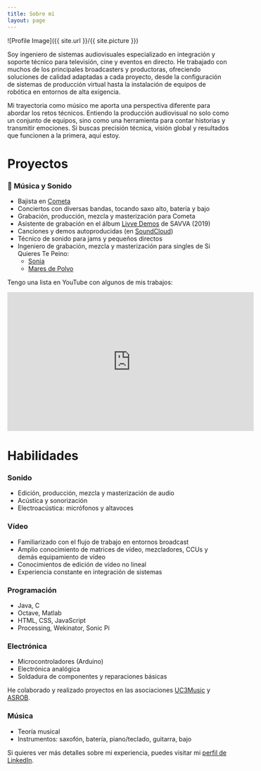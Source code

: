 ```yaml
---
title: Sobre mí
layout: page
---
```

![Profile Image]({{ site.url }}/{{ site.picture }})

<p>Soy ingeniero de sistemas audiovisuales especializado en integración y soporte técnico para televisión, cine y eventos en directo. He trabajado con muchos de los principales broadcasters y productoras, ofreciendo soluciones de calidad adaptadas a cada proyecto, desde la configuración de sistemas de producción virtual hasta la instalación de equipos de robótica en entornos de alta exigencia.</p>

<p>Mi trayectoria como músico me aporta una perspectiva diferente para abordar los retos técnicos. Entiendo la producción audiovisual no solo como un conjunto de equipos, sino como una herramienta para contar historias y transmitir emociones. Si buscas precisión técnica, visión global y resultados que funcionen a la primera, aquí estoy.</p>

<h1>Proyectos</h1>

<h3>🎸 Música y Sonido</h3>
<ul>
	<li>Bajista en <a href="https://www.instagram.com/cometaclubdefans/">Cometa</a></li>
	<li>Conciertos con diversas bandas, tocando saxo alto, batería y bajo</li>
	<li>Grabación, producción, mezcla y masterización para Cometa</li>
	<li>Asistente de grabación en el álbum <a href="https://www.youtube.com/watch?v=Y3CaMsmRq2U">Livve Demos</a> de SAVVA (2019)</li>
	<li>Canciones y demos autoproducidas (en <a href="https://soundcloud.com/soylago">SoundCloud</a>)</li>
	<li>Técnico de sonido para jams y pequeños directos</li>
	<li>Ingeniero de grabación, mezcla y masterización para singles de Si Quieres Te Peino:
		<ul>
			<li><a href="https://youtu.be/4CgRB15LCm4">Sonia</a></li>
			<li><a href="https://youtu.be/7LgmHn0uxG4">Mares de Polvo</a></li>
		</ul>
	</li>
</ul>

<p>Tengo una lista en YouTube con algunos de mis trabajos:</p>

<iframe width="560" height="315" src="https://www.youtube.com/embed/videoseries?list=PLa780S15kHCWuizNL8waM-daxOZ1MqTxO" title="YouTube video player" frameborder="0" allow="accelerometer; autoplay; clipboard-write; encrypted-media; gyroscope; picture-in-picture" allowfullscreen></iframe>

<br>
<h1>Habilidades</h1>

<h3>Sonido</h3>
<ul class="skill-list">
	<li>Edición, producción, mezcla y masterización de audio</li>
	<li>Acústica y sonorización</li>
	<li>Electroacústica: micrófonos y altavoces</li>
</ul>

<h3>Vídeo</h3>
<ul class="skill-list">
	<li>Familiarizado con el flujo de trabajo en entornos broadcast</li>
	<li>Amplio conocimiento de matrices de vídeo, mezcladores, CCUs y demás equipamiento de vídeo</li>
	<li>Conocimientos de edición de vídeo no lineal</li>
	<li>Experiencia constante en integración de sistemas</li>
</ul>

<h3>Programación</h3>
<ul class="skill-list">
	<li>Java, C</li>
	<li>Octave, Matlab</li>
	<li>HTML, CSS, JavaScript</li>
	<li>Processing, Wekinator, Sonic Pi</li>
</ul>

<h3>Electrónica</h3>
<ul class="skill-list">
	<li>Microcontroladores (Arduino)</li>
	<li>Electrónica analógica</li>
	<li>Soldadura de componentes y reparaciones básicas</li>
</ul>
<p>He colaborado y realizado proyectos en las asociaciones <a href="https://music.uc3m.es">UC3Music</a> y <a href="https://asrob.uc3m.es/">ASROB</a>.</p>

<h3>Música</h3>
<ul class="skill-list">
	<li>Teoría musical</li>
	<li>Instrumentos: saxofón, batería, piano/teclado, guitarra, bajo</li>
</ul>

<p>Si quieres ver más detalles sobre mi experiencia, puedes visitar mi <a href="https://www.linkedin.com/in/pabiolago/">perfil de LinkedIn</a>.</p>
